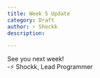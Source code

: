 ```yaml
---
title: Week 5 Update
category: Draft
author: ⚡ Shockk
description: 

---
```




See you next week!  
-⚡ Shockk, Lead Programmer

